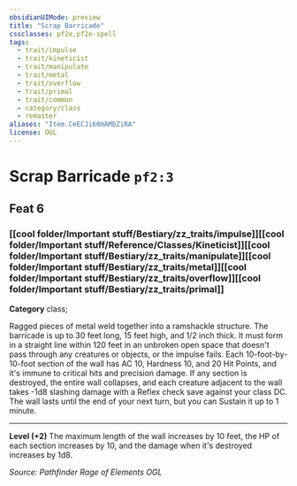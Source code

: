 ```yaml
---
obsidianUIMode: preview
title: "Scrap Barricade"
cssclasses: pf2e,pf2e-spell
tags:
  - trait/impulse
  - trait/kineticist
  - trait/manipulate
  - trait/metal
  - trait/overflow
  - trait/primal
  - trait/common
  - category/class
  - remaster
aliases: "Item.CeECJi60mAMbZiRA"
license: OGL
---
```

# Scrap Barricade `pf2:3`
## Feat 6
### [[cool folder/Important stuff/Bestiary/zz_traits/impulse]][[cool folder/Important stuff/Reference/Classes/Kineticist]][[cool folder/Important stuff/Bestiary/zz_traits/manipulate]][[cool folder/Important stuff/Bestiary/zz_traits/metal]][[cool folder/Important stuff/Bestiary/zz_traits/overflow]][[cool folder/Important stuff/Bestiary/zz_traits/primal]]

**Category** class; 




Ragged pieces of metal weld together into a ramshackle structure. The barricade is up to 30 feet long, 15 feet high, and 1/2 inch thick. It must form in a straight line within 120 feet in an unbroken open space that doesn't pass through any creatures or objects, or the impulse fails. Each 10-foot-by-10-foot section of the wall has AC 10, Hardness 10, and 20 Hit Points, and it's immune to critical hits and precision damage. If any section is destroyed, the entire wall collapses, and each creature adjacent to the wall takes -1d8 slashing damage with a Reflex check save against your class DC. The wall lasts until the end of your next turn, but you can Sustain it up to 1 minute.

* * *

**Level (+2)** The maximum length of the wall increases by 10 feet, the HP of each section increases by 10, and the damage when it's destroyed increases by 1d8.

*Source: Pathfinder Rage of Elements*
*OGL*